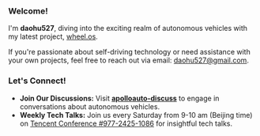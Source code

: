 ### Welcome!

I'm **daohu527**, diving into the exciting realm of autonomous vehicles with my latest project, [wheel.os](https://github.com/wheelos).

If you're passionate about self-driving technology or need assistance with your own projects, feel free to reach out via email: daohu527@gmail.com.

### Let's Connect!

- **Join Our Discussions:** Visit [**apolloauto-discuss**](https://groups.google.com/g/apolloauto) to engage in conversations about autonomous vehicles.
- **Weekly Tech Talks:** Join us every Saturday from 9-10 am (Beijing time) on [Tencent Conference #977-2425-1086](https://meeting.tencent.com/dm/zOYYbjiXnrBm) for insightful tech talks.
